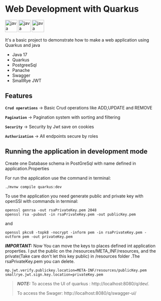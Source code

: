 # Web Development with Quarkus
<img src="https://icongr.am/devicon/java-original.svg?size=128&color=currentColor" alt="java" width="40" height="40"/> 
<img src="https://icongr.am/devicon/postgresql-original.svg?size=128&color=currentColor" alt="java" width="40" height="40"/>
<img src="https://icon.icepanel.io/Technology/png-shadow-512/Quarkus.png" alt="java" width="40" height="40"/>

It's a basic project to demonstrate how to make a web application
using Quarkus and java

- Java 17
- Quarkus
- PostgreeSql
- Panache 
- Swagger
- SmallRye JWT


## Features

<b>`Crud operations`</b> -> Basic Crud operations like ADD,UPDATE and REMOVE

<b>`Pagination`</b> -> Pagination system with sorting and filtering

<b>`Security`</b> -> Security by Jwt save on cookies 

<b>`Authorization`</b> -> All endpoints secure by roles


## Running the application in development mode

Create one Database schema in PostGreSql with name defined in application.Properties

For run the application use the command in terminal:
```shell script
./mvnw compile quarkus:dev
```
To use the application you need generate public and private key with
openSSl with commands in terminal:
```shell script
openssl genrsa -out rsaPrivateKey.pem 2048
openssl rsa -pubout -in rsaPrivateKey.pem -out publicKey.pem
```
and
```shell script
openssl pkcs8 -topk8 -nocrypt -inform pem -in rsaPrivateKey.pem -outform pem -out privateKey.pem
```
**_IMPORTANT:_** Now You can move the keys to places defined int application properties.
I put the public on the /resources/META_INF/resources, and the
private(Take care don't let this key public) in /resources folder
.The rsaPrivateKey.pem you can delete.
```
mp.jwt.verify.publickey.location=META-INF/resources/publicKey.pem
smallrye.jwt.sign.key.location=privateKey.pem
```


> **_NOTE:_** To access the UI of quarkus : http://localhost:8080/q/dev/.
> 
>To access the Swager: http://localhost:8080/q/swagger-ui/

